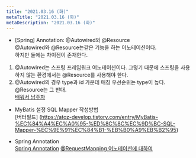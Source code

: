 ```yaml
---
title: "2021.03.16 (화)"
metaTitle: "2021.03.16 (화)"
metaDescription: "2021.03.16 (화)"
---
```


- [Spring] Annotation: @Autowired와 @Resource  
@Autowired와 @Resource는같은 기능을 하는 어노테이션이다.  
하지만 둘에는 차이점이 존재한다.
1. @Autowired는 스프링 프레임워크 어노테이션이다. 그렇기 때문에 스프링을 사용하지 않는 환경에서는 @Resource를 사용해야 한다.
2. @Autowired의 경우 type과 id 가운데 매칭 우선순위는 type이 높다. @Resource는 그 반대.  
[배워서 남주자](https://countryxide.tistory.com/1)  

- MyBatis 설정 SQL Mapper 작성방법  
[버터필드] (https://atoz-develop.tistory.com/entry/MyBatis-%EC%84%A4%EC%A0%95-%ED%8C%8C%EC%9D%BC-SQL-Mapper-%EC%9E%91%EC%84%B1-%EB%B0%A9%EB%B2%95)  

- Spring Annotation  
[Spring Annotation](https://sarc.io/index.php/development/1618-spring-annotation)
[@RequestMapping 어노테이션에 대하여](https://sarc.io/index.php/development/1139-requestmapping)